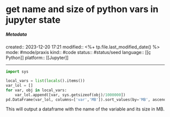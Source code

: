 # get name and size of python vars in jupyter state

##### Metadata
created:: 2023-12-20 17:21
modified:: <%+ tp.file.last_modified_date() %>
mode: #mode/praxis 
kind:: #code
status:: #status/seed
language:: [[ç Python]]
platform:: [[Jupyter]]
***


```python
import sys

local_vars = list(locals().items())
var_lol = []
for var, obj in local_vars:
    var_lol.append([var, sys.getsizeof(obj)/1000000])
pd.DataFrame(var_lol, columns=['var','MB']).sort_values(by='MB', ascending=False).reset_index(drop=True)
```

This will output a dataframe with the name of the variable and its size in MB.